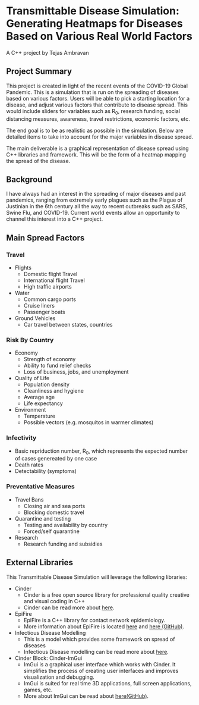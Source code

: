 # Transmittable Disease Simulation: Generating Heatmaps for Diseases Based on Various Real World Factors
A C++ project by Tejas Ambravan

## Project Summary
  This project is created in light of the recent events of the COVID-19 Global Pandemic. This is a simulation that is run on the spreading of diseases based on various factors. Users will be able to pick a starting location for a disease, and adjust various factors that contribute to disease spread. This would include sliders for variables such as R<sub>0</sub>, research funding, social distancing measures, awareness, travel restrictions, economic factors, etc.
  
  The end goal is to be as realistic as possible in the simulation. Below are detailed items to take into account for the major variables in disease spread.
  
  The main deliverable is a graphical representation of disease spread using C++ libraries and framework. This will be the form of a heatmap mapping the spread of the disease.
  
## Background
  I have always had an interest in the spreading of major diseases and past pandemics, ranging from extremely early plagues such as the Plague of Justinian in the 6th century all the way to recent outbreaks such as SARS, Swine Flu, and COVID-19. Current world events allow an opportunity to channel this interest into a C++ project.
  
## Main Spread Factors 
### Travel
  
  * Flights
    * Domestic flight Travel
    * International flight Travel
    * High traffic airports
  * Water
    * Common cargo ports
    * Cruise liners
    * Passenger boats
  * Ground Vehicles
    * Car travel between states, countries

### Risk By Country
  * Economy
    * Strength of economy
    * Ability to fund relief checks
    * Loss of business, jobs, and unemployment
  * Quality of Life
    * Population density
    * Cleanliness and hygiene
    * Average age
    * Life expectancy
  * Environment
    * Temperature
    * Possible vectors (e.g. mosquitos in warmer climates)
    
### Infectivity
  * Basic repriduction number, R<sub>0</sub>, which represents the expected number of cases genereated by one case
  * Death rates
  * Detectability (symptoms)

### Preventative Measures
  * Travel Bans
    * Closing air and sea ports
    * Blocking domestic travel
  * Quarantine and testing
    * Testing and availability by country
    * Forced/self quarantine
  * Research
    * Research funding and subsidies
    
## External Libraries
This Transmittable Disease Simulation will leverage the following libraries:
  * Cinder
    * Cinder is a free open source library for professional quality creative and visual coding in C++
    * Cinder can be read more about [here](https://libcinder.org/).
  * EpiFire
    * EpiFire is a C++ library for contact network epidemiology.
    * More information about EpiFire is located [here](https://bmcbioinformatics.biomedcentral.com/articles/10.1186/1471-2105-13-76) and [here (GitHub)](https://github.com/tjhladish/EpiFire).
  * Infectious Disease Modelling
    * This is a model which provides some framework on spread of diseases
    * Infectious Disease modelling can be read more about [here](https://github.com/temp3rr0r/InfectiousDiseaseModelling).
  * Cinder Block: Cinder-ImGui
    * ImGui is a graphical user interface which works with Cinder. It simplifies the process of creating user interfaces and improves visualization and debugging.
    * ImGui is suited for real time 3D applications, full screen applications, games, etc.
    * More about ImGui can be read about [here(GitHub)](https://github.com/simongeilfus/Cinder-ImGui).
